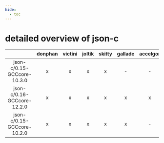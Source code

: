 ```yaml
---
hide:
  - toc
---
```


detailed overview of json-c
===========================

| |donphan|victini|joltik|skitty|gallade|accelgor|swalot|doduo|
| :---: | :---: | :---: | :---: | :---: | :---: | :---: | :---: | :---: |
|json-c/0.15-GCCcore-10.3.0|x|x|x|x|-|-|x|x|
|json-c/0.16-GCCcore-12.2.0|x|x|x|x|x|x|x|x|
|json-c/0.15-GCCcore-10.2.0|x|x|x|x|x|-|x|x|
